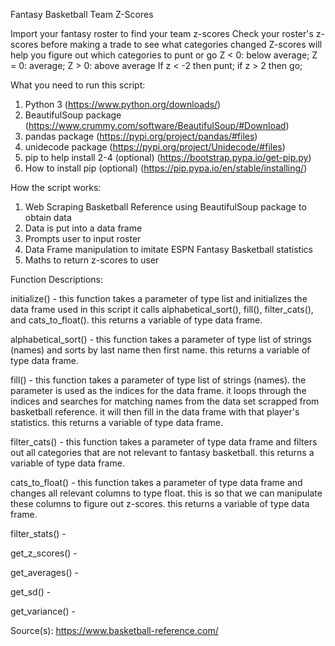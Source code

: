 Fantasy Basketball Team Z-Scores

Import your fantasy roster to find your team z-scores
Check your roster's z-scores before making a trade to see what categories changed
Z-scores will help you figure out which categories to punt or go
Z < 0: below average; Z = 0: average; Z > 0: above average
If z < -2 then punt; if z > 2 then go;

What you need to run this script:
1. Python 3 (https://www.python.org/downloads/)
2. BeautifulSoup package (https://www.crummy.com/software/BeautifulSoup/#Download)
3. pandas package (https://pypi.org/project/pandas/#files)
4. unidecode package (https://pypi.org/project/Unidecode/#files)
5. pip to help install 2-4 (optional) (https://bootstrap.pypa.io/get-pip.py)
6. How to install pip (optional) (https://pip.pypa.io/en/stable/installing/)

How the script works:
1. Web Scraping Basketball Reference using BeautifulSoup package to obtain data
2. Data is put into a data frame
3. Prompts user to input roster
4. Data Frame manipulation to imitate ESPN Fantasy Basketball statistics 
5. Maths to return z-scores to user

Function Descriptions:

initialize() -
this function takes a parameter of type list and initializes the data frame used in this script
it calls alphabetical_sort(), fill(), filter_cats(), and cats_to_float(). this returns a variable of type data frame.

alphabetical_sort() -
this function takes a parameter of type list of strings (names) and sorts by last name then first name. this returns a variable of type data frame.

fill() - 
this function takes a parameter of type list of strings (names). the parameter is used as the indices for the data frame. it loops through the indices and searches for matching names from the data set scrapped from basketball reference. it will then fill in the data frame with that player's statistics. this returns a variable of type data frame.

filter_cats() -
this function takes a parameter of type data frame and filters out all categories that are not relevant to fantasy basketball. this returns a variable of type data frame.

cats_to_float() -
this function takes a parameter of type data frame and changes all relevant columns to type float. this is so that we can manipulate these columns to figure out z-scores. this returns a variable of type data frame.

filter_stats() -

get_z_scores() -

get_averages() -

get_sd() -

get_variance() - 

Source(s): https://www.basketball-reference.com/ 